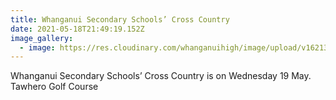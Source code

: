 ```yaml
---
title: Whanganui Secondary Schools’ Cross Country
date: 2021-05-18T21:49:19.152Z
image_gallery:
  - image: https://res.cloudinary.com/whanganuihigh/image/upload/v1621326648/Events/WSS_Athletics_Tawhero_Golf_Course.jpg
---
```

Whanganui Secondary Schools’ Cross Country is on Wednesday 19 May.  
Tawhero Golf Course

